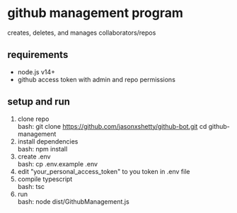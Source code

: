 # github management program

creates, deletes, and manages collaborators/repos

## requirements
- node.js v14+
- github access token with admin and repo permissions

## setup and run
1. clone repo\
   bash:
   git clone https://github.com/jasonxshetty/github-bot.git
   cd github-management
2. install dependencies\
    bash: npm install
3. create .env\
    bash: cp .env.example .env
4. edit "your_personal_access_token" to you token in .env file
5. compile typescript\
    bash: tsc
7. run\
    bash: node dist/GithubManagement.js   
